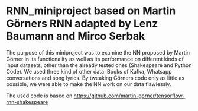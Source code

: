 # RNN_miniproject based on Martin Görners RNN adapted by Lenz Baumann and Mirco Serbak
The purpose of this miniproject was to examine the NN proposed by Martin Görner in its functionality as well as its performance on different kinds of input datasets, other than the already tested ones (Shakespeare and Python Code). We used three kind of other data: Books of Kafka, Whatsapp conversations and song lyrics. By tweaking Görners code only as little as possible, we were able to make the NN work on our data flawlessly. 

The used code is based on https://github.com/martin-gorner/tensorflow-rnn-shakespeare
